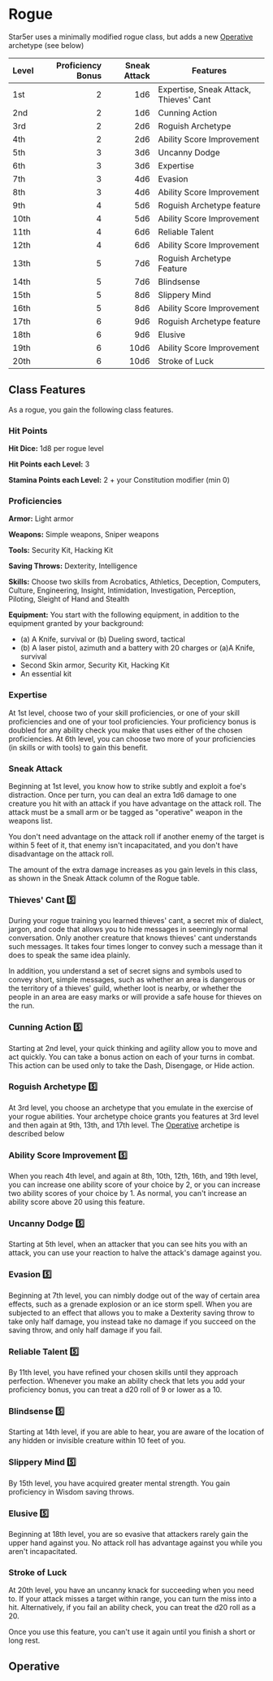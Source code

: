 # Rogue

Star5er uses a minimally modified rogue class, but adds a new [Operative](#operative) archetype (see below)

|Level|Proficiency Bonus|Sneak Attack|Features|
|-----|----------------:|-----------:|--------|
|1st|2|1d6|Expertise, Sneak Attack, Thieves' Cant|
|2nd|2|1d6|Cunning Action|
|3rd|2|2d6|Roguish Archetype|
|4th|2|2d6|Ability Score Improvement|
|5th|3|3d6|Uncanny Dodge|
|6th|3|3d6|Expertise|
|7th|3|4d6|Evasion|
|8th|3|4d6|Ability Score Improvement|
|9th|4|5d6|Roguish Archetype feature|
|10th|4|5d6|Ability Score Improvement|
|11th|4|6d6|Reliable Talent|
|12th|4|6d6|Ability Score Improvement|
|13th|5|7d6|Roguish Archetype Feature|
|14th|5|7d6|Blindsense|
|15th|5|8d6|Slippery Mind|
|16th|5|8d6|Ability Score Improvement|
|17th|6|9d6|Roguish Archetype feature|
|18th|6|9d6|Elusive|
|19th|6|10d6|Ability Score Improvement|
|20th|6|10d6|Stroke of Luck|

## Class Features

As a rogue, you gain the following class features.

### Hit Points

**Hit Dice:** 1d8 per rogue level

**Hit Points each Level:** 3

**Stamina Points each Level:** 2 + your Constitution modifier (min 0)

### Proficiencies

**Armor:** Light armor

**Weapons:** Simple weapons, Sniper weapons

**Tools:** Security Kit, Hacking Kit

**Saving Throws:** Dexterity, Intelligence

**Skills:** Choose two skills from Acrobatics, Athletics, Deception, Computers, Culture, Engineering, Insight, Intimidation, 
Investigation, Perception, Piloting, Sleight of Hand and Stealth

**Equipment:** You start with the following equipment, in addition to the equipment granted by your background:
* (a) A Knife, survival or (b) Dueling sword, tactical
* (b) A laser pistol, azimuth and a battery with 20 charges or (a)A Knife, survival
* Second Skin armor, Security Kit, Hacking Kit
* An essential kit

### Expertise

At 1st level, choose two of your skill proficiencies, or one of your skill proficiencies and one of your tool proficiencies. 
Your proficiency bonus is doubled for any ability check you make that uses either of the chosen proficiencies.
At 6th level, you can choose two more of your proficiencies (in skills or with tools) to gain this benefit.

### Sneak Attack

Beginning at 1st level, you know how to strike subtly and exploit a foe's distraction. Once per turn, you can deal an extra 
1d6 damage to one creature you hit with an attack if you have advantage on the attack roll. The attack must be a small arm 
or be tagged as "operative" weapon in the weapons list.

You don't need advantage on the attack roll if another enemy of the target is within 5 feet of it, that enemy isn't 
incapacitated, and you don't have disadvantage on the attack roll.

The amount of the extra damage increases as you gain levels in this class, as shown in the Sneak Attack column of the Rogue 
table.

### Thieves' Cant :five:

During your rogue training you learned thieves' cant, a secret mix of dialect, jargon, and code that allows you to hide 
messages in seemingly normal conversation. Only another creature that knows thieves' cant understands such messages. It 
takes four times longer to convey such a message than it does to speak the same idea plainly.

In addition, you understand a set of secret signs and symbols used to convey short, simple messages, such as whether an area 
is dangerous or the territory of a thieves' guild, whether loot is nearby, or whether the people in an area are easy marks 
or will provide a safe house for thieves on the run.

### Cunning Action :five:

Starting at 2nd level, your quick thinking and agility allow you to move and act quickly. You can take a bonus action on 
each of your turns in combat. This action can be used only to take the Dash, Disengage, or Hide action.

### Roguish Archetype :five:

At 3rd level, you choose an archetype that you emulate in the exercise of your rogue abilities. Your archetype choice grants you features at 3rd level and then again at 9th, 13th, and 17th level. The [Operative](#operative) archetipe is described below

### Ability Score Improvement :five:
When you reach 4th level, and again at 8th, 10th, 12th, 16th, and 19th level, you can increase one ability score of your choice by 2, or you can increase two ability scores of your choice by 1. As normal, you can't increase an ability score above 20 using this feature.

### Uncanny Dodge :five:

Starting at 5th level, when an attacker that you can see hits you with an attack, you can use your reaction to halve the 
attack's damage against you.

### Evasion :five:

Beginning at 7th level, you can nimbly dodge out of the way of certain area effects, such as a grenade explosion or 
an ice storm spell. When you are subjected to an effect that allows you to make a Dexterity saving throw to take only half 
damage, you instead take no damage if you succeed on the saving throw, and only half damage if you fail.

### Reliable Talent :five:

By 11th level, you have refined your chosen skills until they approach perfection. Whenever you make an ability check that 
lets you add your proficiency bonus, you can treat a d20 roll of 9 or lower as a 10.

### Blindsense :five:

Starting at 14th level, if you are able to hear, you are aware of the location of any hidden or invisible creature within 10 feet of you.

### Slippery Mind :five:

By 15th level, you have acquired greater mental strength. You gain proficiency in Wisdom saving throws.

### Elusive :five:

Beginning at 18th level, you are so evasive that attackers rarely gain the upper hand against you. No attack roll has 
advantage against you while you aren't incapacitated.

### Stroke of Luck

At 20th level, you have an uncanny knack for succeeding when you need to. If your attack misses a target within range, you 
can turn the miss into a hit. Alternatively, if you fail an ability check, you can treat the d20 roll as a 20.

Once you use this feature, you can't use it again until you finish a short or long rest.

## Operative

